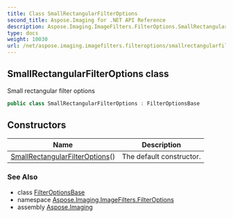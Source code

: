```yaml
---
title: Class SmallRectangularFilterOptions
second_title: Aspose.Imaging for .NET API Reference
description: Aspose.Imaging.ImageFilters.FilterOptions.SmallRectangularFilterOptions class. Small rectangular filter options
type: docs
weight: 10030
url: /net/aspose.imaging.imagefilters.filteroptions/smallrectangularfilteroptions/
---
```

## SmallRectangularFilterOptions class

Small rectangular filter options

```csharp
public class SmallRectangularFilterOptions : FilterOptionsBase
```

## Constructors

| Name | Description |
| --- | --- |
| [SmallRectangularFilterOptions](smallrectangularfilteroptions/)() | The default constructor. |

### See Also

* class [FilterOptionsBase](../filteroptionsbase/)
* namespace [Aspose.Imaging.ImageFilters.FilterOptions](../../aspose.imaging.imagefilters.filteroptions/)
* assembly [Aspose.Imaging](../../)


